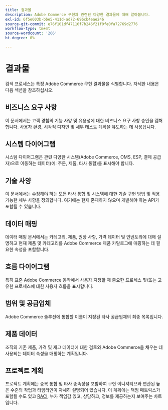 ```yaml
---
title: 결과물
description: Adobe Commerce 구현과 관련된 다양한 결과물에 대해 알아봅니다.
exl-id: 6f5e603b-bbe5-411d-ad72-696cb4eae246
source-git-commit: e76f101df47116f7b246f21f0fe0fa72769d2776
workflow-type: tm+mt
source-wordcount: '266'
ht-degree: 0%

---
```


# 결과물

검색 프로세스는 특정 Adobe Commerce 구현 결과물을 식별합니다. 자세한 내용은 다음 섹션을 참조하십시오.

## 비즈니스 요구 사항

이 문서에서는 고객 경험의 기능 사양 및 유용성에 대한 비즈니스 요구 사항 승인을 캡처합니다. 사용자 환경, 시각적 디자인 및 세부 테스트 계획을 유도하는 데 사용됩니다.

## 시스템 다이어그램

시스템 다이어그램은 관련 다양한 시스템(Adobe Commerce, OMS, ESP, 결제 공급자)으로 이동하는 데이터(예: 주문, 제품, 타사 통합)를 표시해야 합니다.

## 기술 사양

이 문서에서는 수정해야 하는 모든 타사 통합 및 시스템에 대한 기술 구현 방법 및 적용 가능한 세부 사항을 정의합니다. 여기에는 현재 존재하지 않으며 개발해야 하는 API가 포함될 수 있습니다.

## 데이터 매핑

데이터 매핑 문서에서는 카테고리, 제품, 권장 사항, 가격 데이터 및 인벤토리에 대해 설명하고 현재 제품 및 카테고리를 Adobe Commerce 제품 카탈로그에 매핑하는 데 필요한 속성을 포함합니다.

## 흐름 다이어그램

특히 표준 Adobe Commerce 동작에서 사용자 지정할 때 중요한 프로세스 및/또는 고유한 프로세스에 대한 사용자 흐름을 표시합니다.

## 범위 및 공급업체

Adobe Commerce 솔루션에 통합할 이름이 지정된 타사 공급업체의 최종 목록입니다.

## 제품 데이터

조직의 기존 제품, 가격 및 재고 데이터에 대한 검토와 Adobe Commerce을 채우는 데 사용되는 데이터 속성을 매핑하는 계획입니다.

## 프로젝트 계획

프로젝트 계획에는 중복 통합 및 타사 종속성을 포함하여 구현 이니셔티브와 연관된 높은 수준의 작업과 타임라인이 자세히 설명되어 있습니다. 이 계획에는 책임 매트릭스가 포함될 수도 있고 [RACI](../planning/ownership.md), 누가 책임감 있고, 상담하고, 정보를 제공하는지 보여주는 차트입니다.
